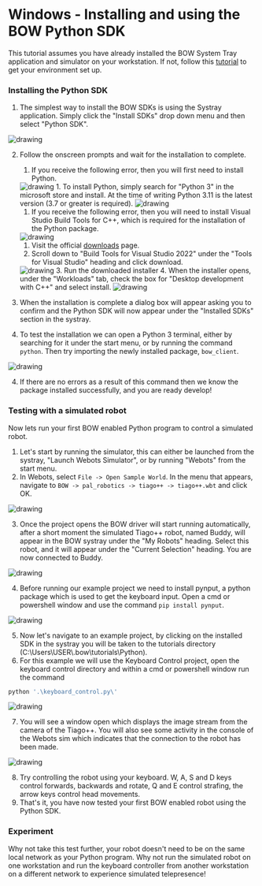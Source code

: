 # Windows - Installing and using the BOW Python SDK

This tutorial assumes you have already installed the BOW System Tray application and simulator on your workstation. If not, follow this [tutorial](https://github.com/bowltd/SDK-Tutorials/blob/main/Windows%20-%20Setting%20up%20your%20BOW%20developer%20environment.md) to get your environment set up.

### Installing the Python SDK
1. The simplest way to install the BOW SDKs is using the Systray application. Simply click the "Install SDKs" drop down menu and then select "Python SDK".
<img src="Screenshots/windows-python-sdk/1-image.png" alt="drawing"/>

2. Follow the onscreen prompts and wait for the installation to complete.
    1. If you receive the following error, then you will first need to install Python.
    <img src="Screenshots/windows-python-sdk/2-image.png" alt="drawing"/>
       1. To install Python, simply search for "Python 3" in the microsoft store and install. At the time of writing Python 3.11 is the latest version (3.7 or greater is required).
       <img src="Screenshots/windows-python-sdk/3-image.png" alt="drawing"/>

   1. If you receive the following error, then you will need to install Visual Studio Build Tools for C++, which is required for the installation of the Python package.
   <img src="Screenshots/windows-python-sdk/4-image.png" alt="drawing"/>

      1. Visit the official [downloads](https://visualstudio.microsoft.com/downloads/?q=build+tools) page.
      2. Scroll down to "Build Tools for Visual Studio 2022" under the "Tools for Visual Studio" heading and click download.
      <img src="Screenshots/windows-python-sdk/5-image.png" alt="drawing"/>
      3. Run the downloaded installer
      4. When the installer opens, under the "Workloads" tab, check the box for "Desktop development with C++" and select install.
      <img src="Screenshots/windows-python-sdk/6-image.png" alt="drawing"/>

3. When the installation is complete a dialog box will appear asking you to confirm and the Python SDK will now appear under the "Installed SDKs" section in the systray.
4. To test the installation we can open a Python 3 terminal, either by searching for it under the start menu, or by running the command `python`. Then try importing the newly installed package, `bow_client`.
<img src="Screenshots/windows-python-sdk/7-image.png" alt="drawing"/>

4. If there are no errors as a result of this command then we know the package installed successfully, and you are ready develop!

### Testing with a simulated robot
Now lets run your first BOW enabled Python program to control a simulated robot.

1. Let's start by running the simulator, this can either be launched from the systray, "Launch Webots Simulator", or by running "Webots" from the start menu.
2. In Webots, select `File -> Open Sample World`. In the menu that appears, navigate to `BOW -> pal_robotics -> tiago++ -> tiago++.wbt` and click OK.
<img src="Screenshots/linux-setup/9-image.png" alt="drawing"/>

3. Once the project opens the BOW driver will start running automatically, after a short moment the simulated Tiago++ robot, named Buddy, will appear in the BOW systray under the "My Robots" heading. Select this robot, and it will appear under the "Current Selection" heading. You are now connected to Buddy.
<img src="Screenshots/windows-python-sdk/8-image.png" alt="drawing"/>

4. Before running our example project we need to install pynput, a python package which is used to get the keyboard input. Open a cmd or powershell window and use the command `pip install pynput`.
<img src="Screenshots/windows-python-sdk/9-image.png" alt="drawing"/>

5. Now let's navigate to an example project, by clicking on the installed SDK in the systray you will be taken to the tutorials directory (C:\Users\USER\\.bow\tutorials\Python\).
6. For this example we will use the Keyboard Control project, open the keyboard control directory and within a cmd or powershell window run the command

```bash
python '.\keyboard_control.py\'
```
<img src="Screenshots/windows-python-sdk/10-image.png" alt="drawing"/>

7. You will see a window open which displays the image stream from the camera of the Tiago++. You will also see some activity in the console of the Webots sim which indicates that the connection to the robot has been made.
<img src="Screenshots/windows-python-sdk/11-image.png" alt="drawing"/>

8. Try controlling the robot using your keyboard. W, A, S and D keys control forwards, backwards and rotate, Q and E control strafing, the arrow keys control head movements.
9. That's it, you have now tested your first BOW enabled robot using the Python SDK.

### Experiment
Why not take this test further, your robot doesn't need to be on the same local network as your Python program. Why not run the simulated robot on one workstation and run the keyboard controller from another workstation on a different network to experience simulated telepresence!
